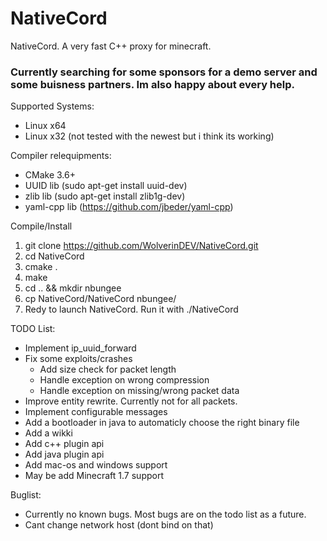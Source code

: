 # NativeCord
NativeCord. A very fast C++ proxy for minecraft.

### Currently searching for some sponsors for a demo server and some buisness partners. Im also happy about every help.

Supported Systems:
- Linux x64
- Linux x32 (not tested with the newest but i think its working)

Compiler relequipments:
- CMake 3.6+
- UUID lib (sudo apt-get install uuid-dev)
- zlib lib (sudo apt-get install zlib1g-dev)
- yaml-cpp lib (https://github.com/jbeder/yaml-cpp)

Compile/Install
1. git clone https://github.com/WolverinDEV/NativeCord.git
2. cd NativeCord
3. cmake .
4. make
5. cd .. && mkdir nbungee
6. cp NativeCord/NativeCord nbungee/
7. Redy to launch NativeCord. Run it with ./NativeCord

TODO List:
- Implement ip_uuid_forward
- Fix some exploits/crashes
  - Add size check for packet length
  - Handle exception on wrong compression
  - Handle exception on missing/wrong packet data
- Improve entity rewrite. Currently not for all packets.
- Implement configurable messages
- Add a bootloader in java to automaticly choose the right binary file
- Add a wikki
- Add c++ plugin api
- Add java plugin api
- Add mac-os and windows support
- May be add Minecraft 1.7 support

Buglist:
- Currently no known bugs. Most bugs are on the todo list as a future.
- Cant change network host (dont bind on that)
